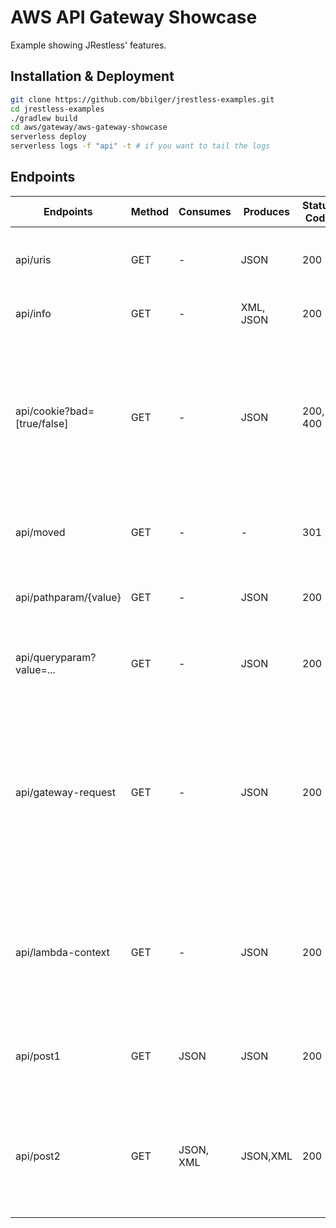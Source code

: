 # AWS API Gateway Showcase

Example showing JRestless' features.

## Installation & Deployment

```bash
git clone https://github.com/bbilger/jrestless-examples.git
cd jrestless-examples
./gradlew build
cd aws/gateway/aws-gateway-showcase
serverless deploy
serverless logs -f "api" -t # if you want to tail the logs
```

## Endpoints

|Endpoints                   |Method|Consumes |Produces  | Status Code | Comment
|----------------------------|------|---------|----------|-------------|---
|api/uris                    |GET   |-        |JSON      |200          | returns the base and request URI for this request
|api/info                    |GET   |-        |XML, JSON |200          | responds with a static body
|api/cookie?bad=[true/false] |GET   |-        |JSON      |200, 400     | responds either with 200 or a 400 depending on the query parameter `bad`, sets a cookie header and includes a body
|api/moved                   |GET   |-        |-         |301          | responds with a 301 and a `Location` header
|api/pathparam/{value}       |GET   |-        |JSON      |200          | responds with a body including the path parameter
|api/queryparam?value=...    |GET   |-        |JSON      |200          | responds with a body including the query parameter
|api/gateway-request         |GET   |-        |JSON      |200          | responds with the original request made by AWS API Gateway to the Lambda function - showing how to inject it into a JAX-RS endpoint
|api/lambda-context          |GET   |-        |JSON      |200          | responds with the request's lambda context - showing how to inject it a JAX-RS endpoint
|api/post1                   |GET   |JSON     |JSON      |200          | responds with the request body (`{"value": "..."}`)
|api/post2                   |GET   |JSON, XML|JSON,XML  |200          | responds with the request body (`{"value": "..."}`, `<jaxbDto><value>...</value></jaxbDto>`)
